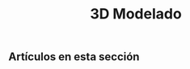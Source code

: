 ﻿---
title: 3D Modelado
type: docs
weight: 20
url: /es/java/3d-modeling/
---
## **Artículos en esta sección**

